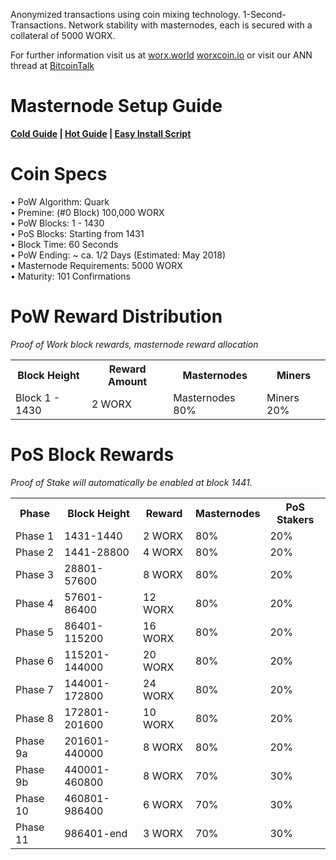  Anonymized transactions using coin mixing technology. 1-Second-Transactions. Network stability with masternodes, each is secured with a collateral of 5000 WORX.

For further information visit us at [worx.world](https://worx.world/) [worxcoin.io](https://worxcoin.io/) or visit our ANN thread at [BitcoinTalk](TBA)

# Masternode Setup Guide  
**[Cold Guide](http://worx.world/assets/setupguides/Cold_Wallet_Guide.pdf) | [Hot Guide](http://worx.world/assets/setupguides/Hot_Wallet_Guide.pdf) | [Easy Install Script](https://github.com/WG91/WorxInstaller/blob/master/README.md)**

# Coin Specs

• PoW Algorithm: Quark  
• Premine: (#0 Block) 100,000 WORX  
• PoW Blocks: 1 - 1430  
• PoS Blocks: Starting from 1431  
• Block Time: 60 Seconds  
• PoW Ending: ~ ca. 1/2 Days (Estimated: May 2018)  
• Masternode Requirements: 5000 WORX  
• Maturity: 101 Confirmations  

# PoW Reward Distribution

_Proof of Work block rewards, masternode reward allocation_

<table>
<tr><th>Block Height</th><th>Reward Amount</th><th>Masternodes</th><th>Miners</th></tr>
<tr><td>Block 1 - 1430</td><td>2 WORX</td><td>Masternodes 80%</td><td>Miners 20%</td></tr>
</table>

# PoS Block Rewards

_Proof of Stake will automatically be enabled at block 1441._

<table>
  <tr>
    <th>Phase</th>
    <th>Block Height</th>
    <th>Reward</th>
    <th>Masternodes</th>
    <th>PoS Stakers</th>
  </tr>
<tr>
    <td>Phase 1</td>
    <td>1431-1440</td>
    <td>2 WORX</td>
    <td>80%</td>
    <td>20%</td>
  </tr>
  <tr>
    <td>Phase 2</td>
    <td>1441-28800</td>
    <td>4 WORX</td>
    <td>80%</td>
    <td>20%</td>
  </tr>
  <tr>
    <td>Phase 3</td>
    <td>28801-57600</td>
    <td>8 WORX</td>
    <td>80%</td>
    <td>20%</td>
  </tr>
  <tr>
    <td>Phase 4</td>
    <td>57601-86400</td>
    <td>12 WORX</td>
    <td>80%</td>
    <td>20%</td>
  </tr>
  <tr>
    <td>Phase 5</td>
    <td>86401-115200</td>
    <td>16 WORX</td>
    <td>80%</td>
    <td>20%</td>
  </tr>
  <tr>
    <td>Phase 6</td>
    <td>115201-144000</td>
    <td>20 WORX</td>
    <td>80%</td>
    <td>20%</td>
  </tr>
  <tr>
    <td>Phase 7</td>
    <td>144001-172800</td>
    <td>24 WORX</td>
    <td>80%</td>
    <td>20%</td>
  </tr>
  <tr>
    <td>Phase 8</td>
    <td>172801-201600</td>
    <td>10 WORX</td>
    <td>80%</td>
    <td>20%</td>
  </tr>
  <tr>
    <td>Phase 9a</td>
    <td>201601-440000</td>
    <td>8 WORX</td>
    <td>80%</td>
    <td>20%</td>
  </tr>
   <tr>
    <td>Phase 9b</td>
    <td>440001-460800</td>
    <td>8 WORX</td>
    <td>70%</td>
    <td>30%</td>
  </tr>
  <tr>
    <td>Phase 10</td>
    <td>460801-986400</td>
    <td>6 WORX</td>
    <td>70%</td>
    <td>30%</td>
  </tr>
  <tr>
    <td>Phase 11</td>
    <td>986401-end</td>
    <td>3 WORX</td>
    <td>70%</td>
    <td>30%</td>
  </tr>
</table>
